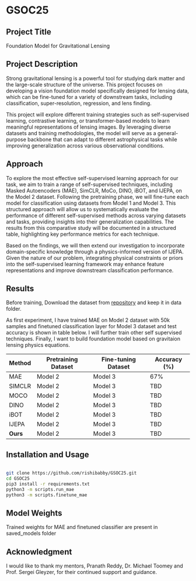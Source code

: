 # GSOC25

## Project Title

Foundation Model for Gravitational Lensing

## Project Description

Strong gravitational lensing is a powerful tool for studying dark matter and the large-scale structure of the universe. This project focuses on developing a vision foundation model specifically designed for lensing data, which can be fine-tuned for a variety of downstream tasks, including classification, super-resolution, regression, and lens finding.

This project will explore different training strategies such as self-supervised learning, contrastive learning, or transformer-based models to learn meaningful representations of lensing images. By leveraging diverse datasets and training methodologies, the model will serve as a general-purpose backbone that can adapt to different astrophysical tasks while improving generalization across various observational conditions.


## Approach

To explore the most effective self-supervised learning approach for our task, we aim to train a range of self-supervised techniques, including Masked Autoencoders (MAE), SimCLR, MoCo, DINO, iBOT, and IJEPA, on the Model 2 dataset. Following the pretraining phase, we will fine-tune each model for classification using datasets from Model 1 and Model 3. This structured approach will allow us to systematically evaluate the performance of different self-supervised methods across varying datasets and tasks, providing insights into their generalization capabilities. The results from this comparative study will be documented in a structured table, highlighting key performance metrics for each technique.

Based on the findings, we will then extend our investigation to incorporate domain-specific knowledge through a physics-informed version of IJEPA. Given the nature of our problem, integrating physical constraints or priors into the self-supervised learning framework may enhance feature representations and improve downstream classification performance. 

## Results

Before training, Download the dataset from [repository](https://github.com/mwt5345/DeepLenseSim/tree/main/) and keep it in data folder. 

As first experiment, I have trained MAE on Model 2 dataset with 50k samples and finetuned classification layer for Model 3 dataset and test accuracy is shown in table below. I will further train other self supervised techniques. Finally, I want to build foundation model based on gravitaion lensing physics equations. 

| Method   | Pretraining Dataset | Fine-tuning Dataset | Accuracy (%) |
|----------|--------------------|---------------------|-------------|
| MAE      | Model 2            | Model 3            | 67%         |
| SIMCLR   | Model 2            | Model 3            | TBD         |
| MOCO     | Model 2            | Model 3            | TBD         |
| DINO     | Model 2            | Model 3            | TBD         |
| iBOT     | Model 2            | Model 3            | TBD         |
| IJEPA    | Model 2            | Model 3            | TBD         |
| **Ours**    | Model 2            | Model 3            | TBD         |

## Installation and Usage


```sh

git clone https://github.com/rishibabby/GSOC25.git
cd GSOC25
pip3 install -r requirements.txt
python3 -m scripts.run_mae
python3 -m scripts.finetune_mae

```

## Model Weights

Trained weights for MAE and finetuned classifier are present in saved_models folder

## Acknowledgment

I would like to thank my mentors, Pranath Reddy, Dr. Michael Toomey and Prof. Sergei Gleyzer, for their continued support and guidance.

